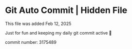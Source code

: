 # Git Auto Commit | Hidden File

This file was added Feb 12, 2025

Just for fun and keeping my daily git commit active 🤪

commit number: 3175489
